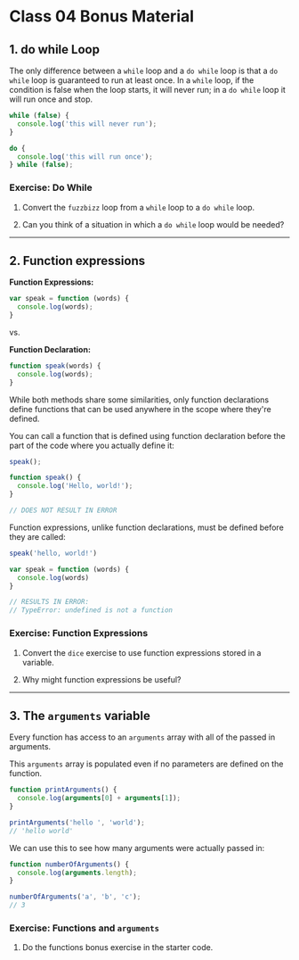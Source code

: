 # Class 04 Bonus Material

## 1. do while Loop

The only difference between a `while` loop and a `do while` loop is that a `do while` loop is guaranteed to run at least once. In a `while` loop, if the condition is false when the loop starts, it will never run; in a `do while` loop it will run once and stop.

```javascript
while (false) {
  console.log('this will never run');
}

do {
  console.log('this will run once');
} while (false);
```

### Exercise: Do While

1. Convert the `fuzzbizz` loop from a `while` loop to a `do while` loop.

2. Can you think of a situation in which a `do while` loop would be needed?

---

## 2. Function expressions

__Function Expressions:__
```javascript
var speak = function (words) {
  console.log(words);
}
```

vs.

__Function Declaration:__
```javascript
function speak(words) {
  console.log(words);
}
```

While both methods share some similarities, only function declarations define functions that can be used anywhere in the scope where they're defined.

You can call a function that is defined using function declaration before the part of the code where you actually define it:

```javascript
speak();

function speak() {
  console.log('Hello, world!');
}

// DOES NOT RESULT IN ERROR
```

Function expressions, unlike function declarations, must be defined before they are called:

```javascript
speak('hello, world!')

var speak = function (words) {
  console.log(words)
}

// RESULTS IN ERROR:
// TypeError: undefined is not a function
```

### Exercise: Function Expressions

1. Convert the `dice` exercise to use function expressions stored in a variable.

2. Why might function expressions be useful?

---

## 3. The `arguments` variable

Every function has access to an `arguments` array with all of the passed in arguments.

This `arguments` array is populated even if no parameters are defined on the function.

```javascript
function printArguments() {
  console.log(arguments[0] + arguments[1]);
}

printArguments('hello ', 'world');
// 'hello world'
```

We can use this to see how many arguments were actually passed in:

```javascript
function numberOfArguments() {
  console.log(arguments.length);
}

numberOfArguments('a', 'b', 'c');
// 3
```

### Exercise: Functions and `arguments`

1. Do the functions bonus exercise in the starter code.
